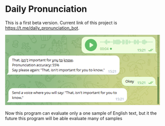 # Daily Pronunciation
This is a first beta version. Current link of this project is https://t.me/daily_pronunciation_bot.

![Image which show work this program to you](./public/readme.png)

Now this program can evaluate only a one sample of English text, but it the future this program will be able evaluate many of samples